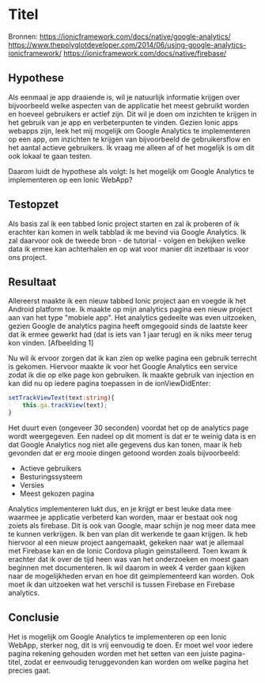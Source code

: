 # Titel
Bronnen:
https://ionicframework.com/docs/native/google-analytics/
https://www.thepolyglotdeveloper.com/2014/06/using-google-analytics-ionicframework/
https://ionicframework.com/docs/native/firebase/

## Hypothese
Als eenmaal je app draaiende is, wil je natuurlijk informatie krijgen over bijvoorbeeld welke aspecten van de applicatie het meest gebruikt worden en hoeveel gebruikers er actief zijn. Dit wil je doen om inzichten te krijgen in het gebruik van je app en verbeterpunten te vinden. Gezien Ionic apps webapps zijn, leek het mij mogelijk om Google Analytics te implementeren op een app, om inzichten te krijgen van bijvoorbeeld de gebruikersflow en het aantal actieve gebruikers. Ik vraag me alleen af of het mogelijk is om dit ook lokaal te gaan testen.

Daarom luidt de hypothese als volgt:
Is het mogelijk om Google Analytics te implementeren op een Ionic WebApp?

## Testopzet
Als basis zal ik een tabbed Ionic project starten en zal ik proberen of ik erachter kan komen in welk tabblad ik me bevind via Google Analytics. 
Ik zal daarvoor ook de tweede bron - de tutorial - volgen en bekijken welke data ik ermee kan achterhalen en op wat voor manier dit inzetbaar is voor ons project.

## Resultaat
Allereerst maakte ik een nieuw tabbed Ionic project aan en voegde ik het Android platform toe. Ik maakte op mijn analytics pagina een nieuw project aan van het type "mobiele app". Het analytics gedeelte was even uitzoeken, gezien Google de analytics pagina heeft omgegooid sinds de laatste keer dat ik ermee gewerkt had (dat is iets van 1 jaar terug) en ik niks meer terug kon vinden. 
[Afbeelding 1]

Nu wil ik ervoor zorgen dat ik kan zien op welke pagina een gebruik terrecht is gekomen. Hiervoor maakte ik voor het Google Analytics een service zodat ik die op elke page kon gebruiken. Ik maakte gebruik van injection en kan did nu op iedere pagina toepassen in de ionViewDidEnter:
```typescript
setTrackViewText(text:string){
    this.ga.trackView(text);
}
```
Het duurt even (ongeveer 30 seconden) voordat het op de analytics page wordt weergegeven. Een nadeel op dit moment is dat er te weinig data is en dat Google Analytics nog niet alle gegevens dus kan tonen, maar ik heb gevonden dat er erg mooie dingen getoond worden zoals bijvoorbeeld:
* Actieve gebruikers
* Besturingssysteem
* Versies
* Meest gekozen pagina 

Analytics implementeren lukt dus, en je krijgt er best leuke data mee waarmee je applicatie verbeterd kan worden, maar er bestaat ook nog zoiets als firebase. Dit is ook van Google, maar schijn je nog meer data mee te kunnen verkrijgen. Ik ben van plan dit werkende te gaan krijgen.
Ik heb hiervoor al een nieuw project aangemaakt, gekeken naar wat je allemaal met Firebase kan en de Ionic Cordova plugin geinstalleerd. Toen kwam ik erachter dat ik over de tijd heen was van het onderzoeken en moest gaan beginnen met documenteren. Ik wil daarom in week 4 verder gaan kijken naar de mogelijkheden ervan en hoe dit geimplementeerd kan worden. Ook moet ik dan uitzoeken wat het verschil is tussen Firebase en Firebase analytics. 

## Conclusie
Het is mogelijk om Google Analytics te implementeren op een Ionic WebApp, sterker nog, dit is vrij eenvoudig te doen. Er moet wel voor iedere pagina rekening gehouden worden met het setten van een juiste pagina-titel, zodat er eenvoudig teruggevonden kan worden om welke pagina het precies gaat.

